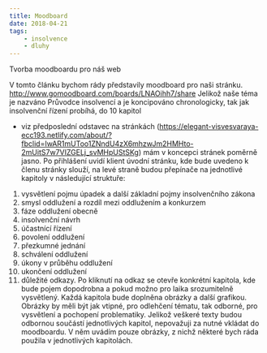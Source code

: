 ```yaml
---
title: Moodboard
date: 2018-04-21
tags: 
    - insolvence
    - dluhy
---
```


Tvorba moodboardu pro náš web

<!--more-->

V tomto článku bychom rády představily moodboard pro naši stránku.
http://www.gomoodboard.com/boards/LNAOihh7/share
Jelikož naše téma je nazváno Průvodce insolvencí a je koncipováno chronologicky, tak jak insolvenční řízení probíhá, do 10 kapitol
 - viz předposlední odstavec na stránkách
 (https://elegant-visvesvaraya-ecc193.netlify.com/about/?fbclid=IwAR1mUToo1ZNndU4zX6mhzwJm2HMHto-2mUitS7w7VIZGELj_svMHpUStSKg) 
 mám v koncepci stránek poměrně jasno. Po přihlášení uvidí klient úvodní stránku, kde bude uvedeno k členu stránky slouží,
 na levé straně budou přepínače na jednotlivé kapitoly v následující struktuře: 
 1. vysvětlení pojmu úpadek  a další základní pojmy insolvenčního zákona 
 2. smysl oddlužení a rozdíl mezi oddlužením a konkurzem 
 3. fáze oddlužení obecně 
 4. insolvenční návrh 
 5. účastnící řízení 
 6. povolení oddlužení 
 7. přezkumné jednání 
 8. schválení oddlužení 
 9. úkony v průběhu oddlužení 
 10. ukončení oddlužení 
 11. důležité odkazy. 
 Po kliknutí na odkaz se otevře konkrétní kapitola, kde bude pojem dopodrobna a pokud možno pro laika srozumitelně vysvětlený. 
 Každá kapitola bude doplněna obrázky a další grafikou. 
 Obrázky by měli být jak vtipné, pro odlehčení tématu, tak odborné, pro vysvětlení a pochopení problematiky. 
 Jelikož veškeré texty budou odbornou součástí jednotlivých kapitol, nepovažuji za nutné vkládat do moodboardu.
V něm uvádím pouze obrázky, z nichž některé bych ráda použila v jednotlivých kapitolách.